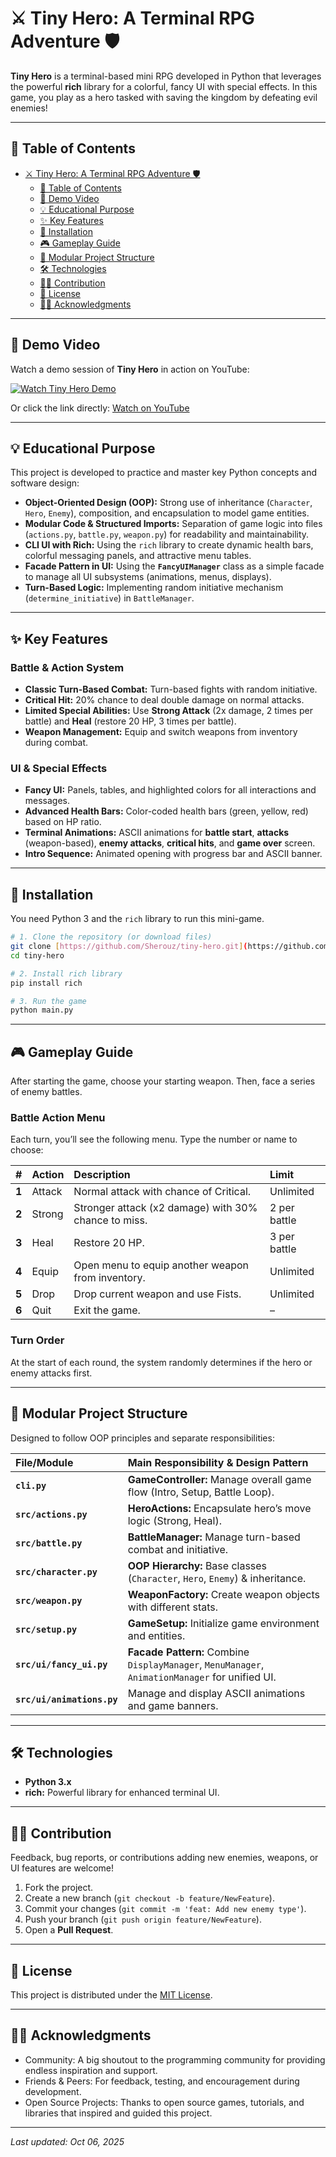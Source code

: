 # ⚔️ Tiny Hero: A Terminal RPG Adventure 🛡️

**Tiny Hero** is a terminal-based mini RPG developed in Python that leverages the powerful **rich** library for a colorful, fancy UI with special effects. In this game, you play as a hero tasked with saving the kingdom by defeating evil enemies!

---

## 📑 Table of Contents

- [⚔️ Tiny Hero: A Terminal RPG Adventure 🛡️](#-tiny-hero-a-terminal-rpg-adventure-️)
    - [📑 Table of Contents](#-table-of-contents)
    - [🎥 Demo Video](#-demo-video)
    - [💡 Educational Purpose](#-educational-purpose)
    - [✨ Key Features](#-key-features)
    - [🚀 Installation](#-installation)
    - [🎮 Gameplay Guide](#-gameplay-guide)
    - [📁 Modular Project Structure](#-modular-project-structure)
    - [🛠️ Technologies](#-technologies)
    - [🤝🏽 Contribution](#-contribution)
    - [📃 License](#-license)
    - [🙌🏽 Acknowledgments](#-acknowledgments)

---

## 🎥 Demo Video

Watch a demo session of **Tiny Hero** in action on YouTube:

[![Watch Tiny Hero Demo](https://img.youtube.com/vi/Xje8ivBpUlI/0.jpg)](https://youtu.be/Xje8ivBpUlI)

Or click the link directly: [Watch on YouTube](https://youtu.be/Xje8ivBpUlI)

---

## 💡 Educational Purpose

This project is developed to practice and master key Python concepts and software design:

* **Object-Oriented Design (OOP):** Strong use of inheritance (`Character`, `Hero`, `Enemy`), composition, and encapsulation to model game entities.
* **Modular Code & Structured Imports:** Separation of game logic into files (`actions.py`, `battle.py`, `weapon.py`) for readability and maintainability.
* **CLI UI with Rich:** Using the `rich` library to create dynamic health bars, colorful messaging panels, and attractive menu tables.
* **Facade Pattern in UI:** Using the **`FancyUIManager`** class as a simple facade to manage all UI subsystems (animations, menus, displays).
* **Turn-Based Logic:** Implementing random initiative mechanism (`determine_initiative`) in `BattleManager`.

---

## ✨ Key Features

### Battle & Action System

* **Classic Turn-Based Combat:** Turn-based fights with random initiative.
* **Critical Hit:** 20% chance to deal double damage on normal attacks.
* **Limited Special Abilities:** Use **Strong Attack** (2x damage, 2 times per battle) and **Heal** (restore 20 HP, 3 times per battle).
* **Weapon Management:** Equip and switch weapons from inventory during combat.

### UI & Special Effects

* **Fancy UI:** Panels, tables, and highlighted colors for all interactions and messages.
* **Advanced Health Bars:** Color-coded health bars (green, yellow, red) based on HP ratio.
* **Terminal Animations:** ASCII animations for **battle start**, **attacks** (weapon-based), **enemy attacks**, **critical hits**, and **game over** screen.
* **Intro Sequence:** Animated opening with progress bar and ASCII banner.

---

## 🚀 Installation

You need Python 3 and the `rich` library to run this mini-game.

```bash
# 1. Clone the repository (or download files)
git clone [https://github.com/Sherouz/tiny-hero.git](https://github.com/YourUsername/tiny-hero.git)
cd tiny-hero

# 2. Install rich library
pip install rich

# 3. Run the game
python main.py
```

---

## 🎮 Gameplay Guide

After starting the game, choose your starting weapon. Then, face a series of enemy battles.

### Battle Action Menu

Each turn, you’ll see the following menu. Type the number or name to choose:

|   #   | Action | Description                                          | Limit        |
| :---: | :----- | :--------------------------------------------------- | :----------- |
| **1** | Attack | Normal attack with chance of Critical.               | Unlimited    |
| **2** | Strong | Stronger attack (x2 damage) with 30% chance to miss. | 2 per battle |
| **3** | Heal   | Restore 20 HP.                                       | 3 per battle |
| **4** | Equip  | Open menu to equip another weapon from inventory.    | Unlimited    |
| **5** | Drop   | Drop current weapon and use Fists.                   | Unlimited    |
| **6** | Quit   | Exit the game.                                       | –            |

### Turn Order

At the start of each round, the system randomly determines if the hero or enemy attacks first.

---

## 📁 Modular Project Structure

Designed to follow OOP principles and separate responsibilities:

| File/Module                | Main Responsibility & Design Pattern                                                            |
| :------------------------- | :---------------------------------------------------------------------------------------------- |
| **`cli.py`**               | **GameController:** Manage overall game flow (Intro, Setup, Battle Loop).                       |
| **`src/actions.py`**       | **HeroActions:** Encapsulate hero’s move logic (Strong, Heal).                                  |
| **`src/battle.py`**        | **BattleManager:** Manage turn-based combat and initiative.                                     |
| **`src/character.py`**     | **OOP Hierarchy:** Base classes (`Character`, `Hero`, `Enemy`) & inheritance.                   |
| **`src/weapon.py`**        | **WeaponFactory:** Create weapon objects with different stats.                                  |
| **`src/setup.py`**         | **GameSetup:** Initialize game environment and entities.                                        |
| **`src/ui/fancy_ui.py`**   | **Facade Pattern:** Combine `DisplayManager`, `MenuManager`, `AnimationManager` for unified UI. |
| **`src/ui/animations.py`** | Manage and display ASCII animations and game banners.                                           |

---

## 🛠️ Technologies

* **Python 3.x**
* **rich:** Powerful library for enhanced terminal UI.

---

## 🤝🏽 Contribution

Feedback, bug reports, or contributions adding new enemies, weapons, or UI features are welcome!

1. Fork the project.
2. Create a new branch (`git checkout -b feature/NewFeature`).
3. Commit your changes (`git commit -m 'feat: Add new enemy type'`).
4. Push your branch (`git push origin feature/NewFeature`).
5. Open a **Pull Request**.

---

## 📃 License

This project is distributed under the [MIT License](LICENSE).

---

## 🙌🏽 Acknowledgments

* Community: A big shoutout to the programming community for providing endless inspiration and support.
* Friends & Peers: For feedback, testing, and encouragement during development.
* Open Source Projects: Thanks to open source games, tutorials, and libraries that inspired and guided this project.

---

*Last updated: Oct 06, 2025*

```
```
